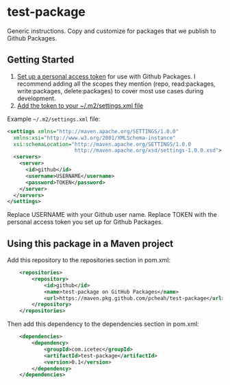 # test-package

Generic instructions. Copy and customize for packages that we publish to Github Packages.

## Getting Started

1. [Set up a personal access token](https://docs.github.com/en/packages/publishing-and-managing-packages/about-github-packages#about-tokens) for use with Github Packages. I recommend adding all the scopes they mention (repo, read:packages, write:packages, delete:packages) to cover most use cases during development.
2. [Add the token to your ~/.m2/settings.xml file](https://docs.github.com/en/packages/using-github-packages-with-your-projects-ecosystem/configuring-apache-maven-for-use-with-github-packages)

Example ``~/.m2/settings.xml`` file:

```xml
<settings xmlns="http://maven.apache.org/SETTINGS/1.0.0"
  xmlns:xsi="http://www.w3.org/2001/XMLSchema-instance"
  xsi:schemaLocation="http://maven.apache.org/SETTINGS/1.0.0
                      http://maven.apache.org/xsd/settings-1.0.0.xsd">
  <servers>
    <server>
      <id>github</id>
      <username>USERNAME</username>
      <password>TOKEN</password>
    </server>
  </servers>
</settings>
```

Replace USERNAME with your Github user name. Replace TOKEN with the personal access token you set up for Github Packages.

## Using this package in a Maven project

Add this repository to the repositories section in pom.xml:

```xml
    <repositories>
        <repository>
            <id>github</id>
            <name>test-package on GitHub Packages</name>
            <url>https://maven.pkg.github.com/pcheah/test-package</url>
        </repository>
    </repositories>
```

Then add this dependency to the dependencies section in pom.xml:

```xml
    <dependencies>
        <dependency>
            <groupId>com.icetec</groupId>
            <artifactId>test-package</artifactId>
            <version>0.1</version>
        </dependency>
    </dependencies>
```

